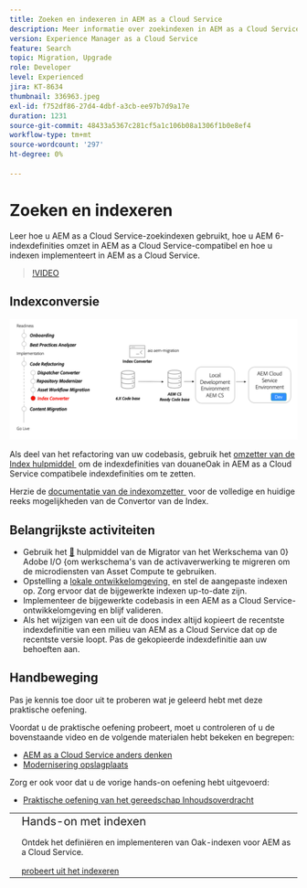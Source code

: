 ```yaml
---
title: Zoeken en indexeren in AEM as a Cloud Service
description: Meer informatie over zoekindexen in AEM as a Cloud Service, hoe u AEM 6-indexdefinities omzet en hoe u indexen kunt implementeren.
version: Experience Manager as a Cloud Service
feature: Search
topic: Migration, Upgrade
role: Developer
level: Experienced
jira: KT-8634
thumbnail: 336963.jpeg
exl-id: f752df86-27d4-4dbf-a3cb-ee97b7d9a17e
duration: 1231
source-git-commit: 48433a5367c281cf5a1c106b08a1306f1b0e8ef4
workflow-type: tm+mt
source-wordcount: '297'
ht-degree: 0%

---
```


# Zoeken en indexeren

Leer hoe u AEM as a Cloud Service-zoekindexen gebruikt, hoe u AEM 6-indexdefinities omzet in AEM as a Cloud Service-compatibel en hoe u indexen implementeert in AEM as a Cloud Service.

>[!VIDEO](https://video.tv.adobe.com/v/336963?quality=12&learn=on)

## Indexconversie

![&#x200B; het Hulpmiddel van de Convertor van de Index &#x200B;](./assets/index-converter.png)

Als deel van het refactoring van uw codebasis, gebruik het [&#x200B; omzetter van de Index hulpmiddel &#x200B;](https://github.com/adobe/aio-cli-plugin-aem-cloud-service-migration#command-aio-aem-migrationindex-converter) om de indexdefinities van douaneOak in AEM as a Cloud Service compatibele indexdefinities om te zetten.

Herzie de [&#x200B; documentatie van de indexomzetter &#x200B;](https://experienceleague.adobe.com/docs/experience-manager-cloud-service/content/migration-journey/refactoring-tools/index-converter.html?lang=nl-NL) voor de volledige en huidige reeks mogelijkheden van de Convertor van de Index.

## Belangrijkste activiteiten

+ Gebruik het [&#128279;](https://github.com/adobe/aio-cli-plugin-aem-cloud-service-migration#command-aio-aem-migrationindex-converter) hulpmiddel van de Migrator van het Werkschema van 0&rbrace; Adobe I/O &lbrace;om werkschema&#39;s van de activaverwerking te migreren om de microdiensten van Asset Compute te gebruiken.
+ Opstelling a [&#x200B; lokale ontwikkelomgeving &#x200B;](https://experienceleague.adobe.com/docs/experience-manager-learn/cloud-service/local-development-environment-set-up/overview.html?lang=nl-NL) en stel de aangepaste indexen op. Zorg ervoor dat de bijgewerkte indexen up-to-date zijn.
+ Implementeer de bijgewerkte codebasis in een AEM as a Cloud Service-ontwikkelomgeving en blijf valideren.
+ Als het wijzigen van een uit de doos index **&#x200B;**&#x200B;altijd kopieert de recentste indexdefinitie van een milieu van AEM as a Cloud Service dat op de recentste versie loopt. Pas de gekopieerde indexdefinitie aan uw behoeften aan.

## Handbeweging

Pas je kennis toe door uit te proberen wat je geleerd hebt met deze praktische oefening.

Voordat u de praktische oefening probeert, moet u controleren of u de bovenstaande video en de volgende materialen hebt bekeken en begrepen:

+ [AEM as a Cloud Service anders denken](./introduction.md)
+ [Modernisering opslagplaats](./repository-modernization.md)

Zorg er ook voor dat u de vorige hands-on oefening hebt uitgevoerd:

+ [Praktische oefening van het gereedschap Inhoudsoverdracht](./content-migration/content-transfer-tool.md#hands-on-exercise)

<table style="border-width:0">
    <tr>
        <td style="width:150px">
            <a  rel="noreferrer"
                target="_blank"
                href="https://github.com/adobe/aem-cloud-engineering-video-series-exercises/tree/session7-indexes#cloud-acceleration-bootcamp---session-7-search-and-indexing"><img alt="Hands-on opslagplaats van GitHub" src="./assets/github.png"/>
            </a>        
        </td>
        <td style="width:100%;margin-bottom:1rem;">
            <div style="font-size:1.25rem;font-weight:400;">Hands-on met indexen</div>
            <p style="margin:1rem 0">
                Ontdek het definiëren en implementeren van Oak-indexen voor AEM as a Cloud Service.
            </p>
            <a  rel="noreferrer"
                target="_blank"
                href="https://github.com/adobe/aem-cloud-engineering-video-series-exercises/tree/session7-indexes#cloud-acceleration-bootcamp---session-7-search-and-indexing" class="spectrum-Button spectrum-Button--primary spectrum-Button--sizeM">
                <span class="spectrum-Button-label has-no-wrap has-text-weight-bold"> probeert uit het indexeren </span>
            </a>
        </td>
    </tr>
</table>
